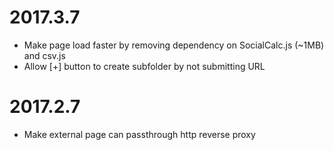 # 2017.3.7

- Make page load faster by removing dependency on SocialCalc.js (~1MB) and csv.js
- Allow [+] button to create subfolder by not submitting URL

# 2017.2.7

- Make external page can passthrough http reverse proxy
